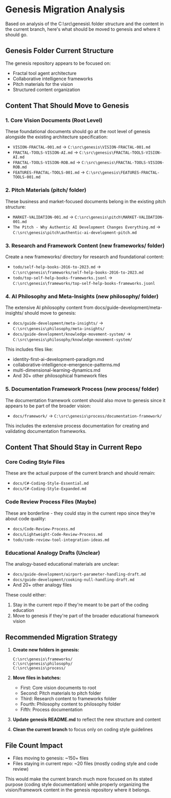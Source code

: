 # Genesis Migration Analysis

Based on analysis of the C:\src\genesis\ folder structure and the content in the current branch, here's what should be moved to genesis and where it should go.

## Genesis Folder Current Structure

The genesis repository appears to be focused on:
- Fractal tool agent architecture
- Collaborative intelligence frameworks  
- Pitch materials for the vision
- Structured content organization

## Content That Should Move to Genesis

### 1. Core Vision Documents (Root Level)
These foundational documents should go at the root level of genesis alongside the existing architecture specification:

- `VISION-FRACTAL-001.md` → `C:\src\genesis\VISION-FRACTAL-001.md`
- `FRACTAL-TOOLS-VISION-AI.md` → `C:\src\genesis\FRACTAL-TOOLS-VISION-AI.md`  
- `FRACTAL-TOOLS-VISION-ROB.md` → `C:\src\genesis\FRACTAL-TOOLS-VISION-ROB.md`
- `FEATURES-FRACTAL-TOOLS-001.md` → `C:\src\genesis\FEATURES-FRACTAL-TOOLS-001.md`

### 2. Pitch Materials (pitch/ folder)
These business and market-focused documents belong in the existing pitch structure:

- `MARKET-VALIDATION-001.md` → `C:\src\genesis\pitch\MARKET-VALIDATION-001.md`
- `The Pitch - Why Authentic AI Development Changes Everything.md` → `C:\src\genesis\pitch\authentic-ai-development-pitch.md`

### 3. Research and Framework Content (new frameworks/ folder)
Create a new frameworks/ directory for research and foundational content:

- `todo/self-help-books-2016-to-2023.md` → `C:\src\genesis\frameworks/self-help-books-2016-to-2023.md`
- `todo/top-self-help-books-frameworks.jsonl` → `C:\src\genesis\frameworks/top-self-help-books-frameworks.jsonl`

### 4. AI Philosophy and Meta-Insights (new philosophy/ folder)
The extensive AI philosophy content from docs/guide-development/meta-insights/ should move to genesis:

- `docs/guide-development/meta-insights/` → `C:\src\genesis\philosophy/meta-insights/`
- `docs/guide-development/knowledge-movement-system/` → `C:\src\genesis\philosophy/knowledge-movement-system/`

This includes files like:
- identity-first-ai-development-paradigm.md
- collaborative-intelligence-emergence-patterns.md
- multi-dimensional-learning-dynamics.md
- And 30+ other philosophical framework files

### 5. Documentation Framework Process (new process/ folder)
The documentation framework content should also move to genesis since it appears to be part of the broader vision:

- `docs/framework/` → `C:\src\genesis\process/documentation-framework/`

This includes the extensive process documentation for creating and validating documentation frameworks.

## Content That Should Stay in Current Repo

### Core Coding Style Files
These are the actual purpose of the current branch and should remain:
- `docs/C#-Coding-Style-Essential.md`
- `docs/C#-Coding-Style-Expanded.md`

### Code Review Process Files (Maybe)
These are borderline - they could stay in the current repo since they're about code quality:
- `docs/Code-Review-Process.md`
- `docs/Lightweight-Code-Review-Process.md`
- `todo/code-review-tool-integration-ideas.md`

### Educational Analogy Drafts (Unclear)
The analogy-based educational materials are unclear:
- `docs/guide-development/airport-parameter-handling-draft.md`
- `docs/guide-development/cooking-null-handling-draft.md`
- And 20+ other analogy files

These could either:
1. Stay in the current repo if they're meant to be part of the coding education
2. Move to genesis if they're part of the broader educational framework vision

## Recommended Migration Strategy

1. **Create new folders in genesis:**
   ```
   C:\src\genesis\frameworks/
   C:\src\genesis\philosophy/
   C:\src\genesis\process/
   ```

2. **Move files in batches:**
   - First: Core vision documents to root
   - Second: Pitch materials to pitch folder
   - Third: Research content to frameworks folder
   - Fourth: Philosophy content to philosophy folder
   - Fifth: Process documentation

3. **Update genesis README.md** to reflect the new structure and content

4. **Clean the current branch** to focus only on coding style guidelines

## File Count Impact
- Files moving to genesis: ~150+ files
- Files staying in current repo: ~20 files (mostly coding style and code review)

This would make the current branch much more focused on its stated purpose (coding style documentation) while properly organizing the vision/framework content in the genesis repository where it belongs.